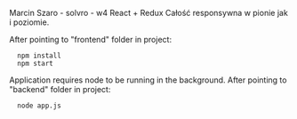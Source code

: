 Marcin Szaro - solvro - w4
React + Redux
Całość responsywna w pionie jak i poziomie.

After pointing to "frontend" folder in project:

```
  npm install
  npm start
```
Application requires node to be running in the background.
After pointing to "backend" folder in project:
```
  node app.js
```
